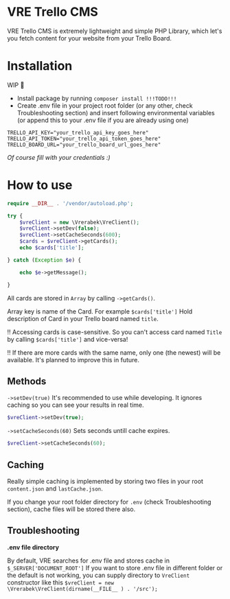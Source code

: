 # VRE Trello CMS

VRE Trello CMS is extremely lightweight and simple PHP Library, which let's you fetch content for your website from your Trello Board.

# Installation
WIP 🔨
- Install package by running ```composer install !!!TODO!!!```
- Create .env file in your project root folder (or any other, check Troubleshooting section) and insert following environmental variables (or append this to your .env file if you are already using one)
```
TRELLO_API_KEY="your_trello_api_key_goes_here"
TRELLO_API_TOKEN="your_trello_api_token_goes_here"
TRELLO_BOARD_URL="your_trello_board_url_goes_here"
```
*Of course fill with your credentials :)*

# How to use
```php
require __DIR__ . '/vendor/autoload.php';

try {
    $vreClient = new \Vrerabek\VreClient();
    $vreClient->setDev(false);
    $vreClient->setCacheSeconds(600);
    $cards = $vreClient->getCards();
    echo $cards['title'];

} catch (Exception $e) {

    echo $e->getMessage();

}
```
All cards are stored in ```Array``` by calling ```->getCards()```. 

Array key is name of the Card. For example ```$cards['title']``` Hold description of Card in your Trello board named ```title```.

‼️ Accessing cards is case-sensitive. So you can't access card named ```Title``` by calling ```$cards['title']``` and vice-versa!

‼️ If there are more cards with the same name, only one (the newest) will be available. It's planned to improve this in future.

## Methods
```->setDev(true)``` It's recommended to use  while developing. It ignores caching so you can see your results in real time. 
```php
$vreClient->setDev(true);
```

```->setCacheSeconds(60)``` Sets seconds untill cache expires.
```php
$vreClient->setCacheSeconds(60);
```


## Caching
Really simple caching is implemented by storing two files in your root ```content.json``` and ```lastCache.json```.

If you change your root folder directory for ```.env``` (check Troubleshooting section), cache files will be stored there also.

## Troubleshooting
**.env file directory**

By default, VRE searches for .env file and stores cache in ```$_SERVER['DOCUMENT_ROOT']``` 
If you want to store .env file in different folder or the default is not working, you can supply directory to ```VreClient``` constructor like this ```$vreClient = new \Vrerabek\VreClient(dirname(__FILE__ ) . '/src');```



